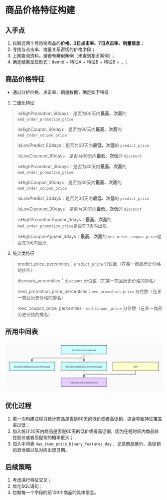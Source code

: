 # 商品价格特征构建

## 入手点

1. 拉取近两个月热销商品的**价格、3日点击率、7日点击率、销量信息**；
2. 寻找与点击率、销量关系密切的价格字段；
3. 上网查阅资料，~~是否有类似案例~~（未查到相关案例）；
4. 确定结果呈现形式：itemid + 特征A + 特征B + 特征B + ...；

## 商品价格特征

+ 通过分析价格、点击率、销量数据，确定如下特征

1. 二值化特征

> isHighPromotion_60days：是否为60天内**最高、次高**的 `med_order_promotion_price`
>
> isHighCoupon_60days：是否为60天内**最高、次高**的 `med_order_coupon_price`
>
> isLowPredict_60days：是否为60天内**最低、次低**的 `predict_price`
>
> isLowDiscount_60days：是否为60天内**最低、次低**的 `discount`
>
> isHighPromotion_30days：是否为30天内**最高、次高**的 `med_order_promotion_price`
>
> isHighCoupon_30days：是否为30天内**最高、次高**的 `med_order_coupon_price`
>
> isLowPredict_30days：是否为30天内**最低、次低**的 `predict_price`
>
> isLowDiscount_30days：是否为30天内**最低、次低**的 `discount`
>
> isHighPromotionAppear_3days：**最高、次高**的 `med_order_promotion_price`是否在3天内出现
>
> isHighCouponAppear_3days：**最高、次高**的 `med_order_coupon_price`是否在3天内出现

2. 统计类特征

> predict_price_percentiles：`predict_price` 分位数（在某一商品历史价格的排名）
>
> discount_percentiles：`discount` 分位数（在某一商品历史价格的排名）
>
> med_promotion_price_percentiles：`med_promotion_price` 分位数（在某一商品历史价格的排名）
>
> med_coupon_price_percentiles：`med_coupon_price` 分位数（在某一商品历史价格的排名）

## 所用中间表

![商品价格特征中间表](https://github.com/RampageLi/TheRoadToBigData/blob/master/pics/%E5%95%86%E5%93%81%E4%BB%B7%E6%A0%BC%E7%89%B9%E5%BE%81%E4%B8%AD%E9%97%B4%E8%A1%A8.jpg)

## 优化过程

1. 第一次构建过程只统计商品是否是60天的低价或者高促销，这会导致特征覆盖率过低；
2. 加入统计30天内商品是否是60天的低价或者高促销，因为在短时间内商品处在低价或者高促销的概率更大；
3. 加入中间表 `dws_item_price_binary_features_day` ，记录商品低价、高促销的具体值以及对应出现日期。

## 后续策略

1. 考虑进行特征交叉；
2. 优化SQL语句；
3. 拉取每一个字段的前100个商品的具体信息。
